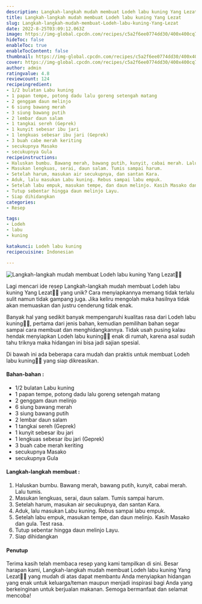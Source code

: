 ```yaml
---
description: Langkah-langkah mudah membuat Lodeh labu kuning Yang Lezat"
title: Langkah-langkah mudah membuat Lodeh labu kuning Yang Lezat
slug: Langkah-langkah-mudah-membuat-Lodeh-labu-kuning-Yang-Lezat
date: 2022-8-25T03:09:12.063Z
image: https://img-global.cpcdn.com/recipes/c5a2f6ee0774dd30/400x400cq70/photo.jpg
hideToc: false
enableToc: true
enableTocContent: false
thumbnail: https://img-global.cpcdn.com/recipes/c5a2f6ee0774dd30/400x400cq70/photo.jpg
cover: https://img-global.cpcdn.com/recipes/c5a2f6ee0774dd30/400x400cq70/photo.jpg
author: admin
ratingvalue: 4.8
reviewcount: 124
recipeingredient:
- 1/2 bulatan Labu kuning
- 1 papan tempe, potong dadu lalu goreng setengah matang
- 2 genggam daun melinjo
- 6 siung bawang merah
- 3 siung bawang putih
- 2 lembar daun salam
- 1 tangkai sereh (Geprek)
- 1 kunyit sebesar ibu jari
- 1 lengkuas sebesar ibu jari (Geprek)
- 3 buah cabe merah keriting
- secukupnya Masako
- secukupnya Gula
recipeinstructions:
- Haluskan bumbu. Bawang merah, bawang putih, kunyit, cabai merah. Lalu tumis.
- Masukan lengkuas, serai, daun salam. Tumis sampai harum.
- Setelah harum, masukan air secukupnya, dan santan Kara.
- Aduk, lalu masukan Labu kuning. Rebus sampai labu empuk.
- Setelah labu empuk, masukan tempe, dan daun melinjo. Kasih Masako dan gula. Test rasa.
- Tutup sebentar hingga daun melinjo Layu.
- Siap dihidangkan
categories:
- Resep

tags:
- Lodeh
- labu
- kuning

katakunci: Lodeh labu kuning
recipecuisine: Indonesian

---
```


![Langkah-langkah mudah membuat Lodeh labu kuning Yang Lezat👩‍🍳](https://img-global.cpcdn.com/recipes/c5a2f6ee0774dd30/400x400cq70/photo.jpg)

Lagi mencari ide resep Langkah-langkah mudah membuat Lodeh labu kuning Yang Lezat👩‍🍳 yang unik? Cara menyiapkannya memang tidak terlalu sulit namun tidak gampang juga. Jika keliru mengolah maka hasilnya tidak akan memuaskan dan justru cenderung tidak enak.

Banyak hal yang sedikit banyak mempengaruhi kualitas rasa dari Lodeh labu kuning👩‍🍳, pertama dari jenis bahan, kemudian pemilihan bahan segar sampai cara membuat dan menghidangkannya. Tidak usah pusing kalau hendak menyiapkan Lodeh labu kuning👩‍🍳 enak di rumah, karena asal sudah tahu triknya maka hidangan ini bisa jadi sajian spesial.

Di bawah ini ada beberapa cara mudah dan praktis untuk membuat Lodeh labu kuning👩‍🍳 yang siap dikreasikan.

<!--inarticleads1-->

#### Bahan-bahan :

- 1/2 bulatan Labu kuning
- 1 papan tempe, potong dadu lalu goreng setengah matang
- 2 genggam daun melinjo
- 6 siung bawang merah
- 3 siung bawang putih
- 2 lembar daun salam
- 1 tangkai sereh (Geprek)
- 1 kunyit sebesar ibu jari
- 1 lengkuas sebesar ibu jari (Geprek)
- 3 buah cabe merah keriting
- secukupnya Masako
- secukupnya Gula

<!--inarticleads2-->

#### Langkah-langkah membuat :

1. Haluskan bumbu. Bawang merah, bawang putih, kunyit, cabai merah. Lalu tumis.
1. Masukan lengkuas, serai, daun salam. Tumis sampai harum.
1. Setelah harum, masukan air secukupnya, dan santan Kara.
1. Aduk, lalu masukan Labu kuning. Rebus sampai labu empuk.
1. Setelah labu empuk, masukan tempe, dan daun melinjo. Kasih Masako dan gula. Test rasa.
1. Tutup sebentar hingga daun melinjo Layu.
1. Siap dihidangkan

#### Penutup

Terima kasih telah membaca resep yang kami tampilkan di sini. Besar harapan kami, Langkah-langkah mudah membuat Lodeh labu kuning Yang Lezat👩‍🍳 yang mudah di atas dapat membantu Anda menyiapkan hidangan yang enak untuk keluarga/teman maupun menjadi inspirasi bagi Anda yang berkeinginan untuk berjualan makanan. Semoga bermanfaat dan selamat mencoba!